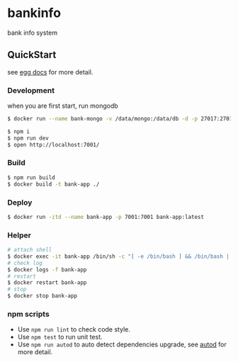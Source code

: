 # bankinfo

bank info system

## QuickStart

<!-- add docs here for user -->

see [egg docs][egg] for more detail.

### Development

when you are first start, run mongodb
```bash
$ docker run --name bank-mongo -v /data/mongo:/data/db -d -p 27017:27017 mongo
```

```bash
$ npm i
$ npm run dev
$ open http://localhost:7001/
```

### Build

```bash
$ npm run build
$ docker build -t bank-app ./
```

### Deploy

```bash
$ docker run -itd --name bank-app -p 7001:7001 bank-app:latest
```

### Helper

```bash
# attach shell
$ docker exec -it bank-app /bin/sh -c "[ -e /bin/bash ] && /bin/bash || /bin/sh"
# check log
$ docker logs -f bank-app
# restart
$ docker restart bank-app
# stop
$ docker stop bank-app
```

### npm scripts

- Use `npm run lint` to check code style.
- Use `npm test` to run unit test.
- Use `npm run autod` to auto detect dependencies upgrade, see [autod](https://www.npmjs.com/package/autod) for more detail.


[egg]: https://eggjs.org